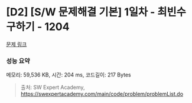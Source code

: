 # [D2] [S/W 문제해결 기본] 1일차 - 최빈수 구하기 - 1204 

[문제 링크](https://swexpertacademy.com/main/code/problem/problemDetail.do?contestProbId=AV13zo1KAAACFAYh) 

### 성능 요약

메모리: 59,536 KB, 시간: 204 ms, 코드길이: 217 Bytes



> 출처: SW Expert Academy, https://swexpertacademy.com/main/code/problem/problemList.do